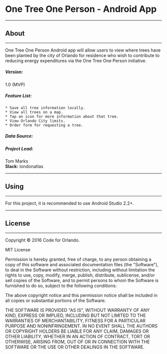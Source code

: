 # One Tree One Person - Android App
---
## About
---
One Tree One Person Android app will allow users to view where trees have been planted by the city of Orlando for residence who wish to contribute to reducing energy expenditures via the One Tree One Person initiative.

##### Version:
1.0 (MVP)

##### Feature List:

    
    * Save all tree information locally.
    * View all trees on a map.
    * Tap an icon for more information about that tree.
    * View Orlando City limits.
    * Order form for requesting a tree.


##### Data Source: 

##### Project Lead:
Tom Marks<br>
<strong>Slack:</strong> londonatlas

---
## Using
---
For this project, it is recommended to use Android Studio 2.2+.

---
## License
---
Copyright © 2016 Code for Orlando.

MIT License

Permission is hereby granted, free of charge, to any person obtaining a copy
of this software and associated documentation files (the "Software"), to deal
in the Software without restriction, including without limitation the rights
to use, copy, modify, merge, publish, distribute, sublicense, and/or sell
copies of the Software, and to permit persons to whom the Software is
furnished to do so, subject to the following conditions:

The above copyright notice and this permission notice shall be included in all
copies or substantial portions of the Software.

THE SOFTWARE IS PROVIDED "AS IS", WITHOUT WARRANTY OF ANY KIND, EXPRESS OR
IMPLIED, INCLUDING BUT NOT LIMITED TO THE WARRANTIES OF MERCHANTABILITY,
FITNESS FOR A PARTICULAR PURPOSE AND NONINFRINGEMENT. IN NO EVENT SHALL THE
AUTHORS OR COPYRIGHT HOLDERS BE LIABLE FOR ANY CLAIM, DAMAGES OR OTHER
LIABILITY, WHETHER IN AN ACTION OF CONTRACT, TORT OR OTHERWISE, ARISING FROM,
OUT OF OR IN CONNECTION WITH THE SOFTWARE OR THE USE OR OTHER DEALINGS IN THE
SOFTWARE.
